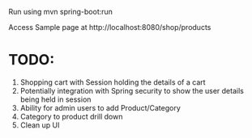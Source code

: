 Run using mvn spring-boot:run



Access Sample page at http://localhost:8080/shop/products


TODO:
=====
1.  Shopping cart with Session holding the details of a cart
2.  Potentially integration with Spring security to show the user details being held in session
3.  Ability for admin users to add Product/Category
4.  Category to product drill down
5.  Clean up UI
